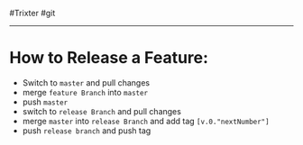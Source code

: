 #Trixter #git

---
# How to Release a Feature:

- Switch to `master` and pull changes
- merge `feature Branch` into `master`
- push `master`
- switch to `release Branch` and pull changes
- merge `master` into `release Branch` and add tag `[v.0."nextNumber"]`
- push `release branch` and push tag
